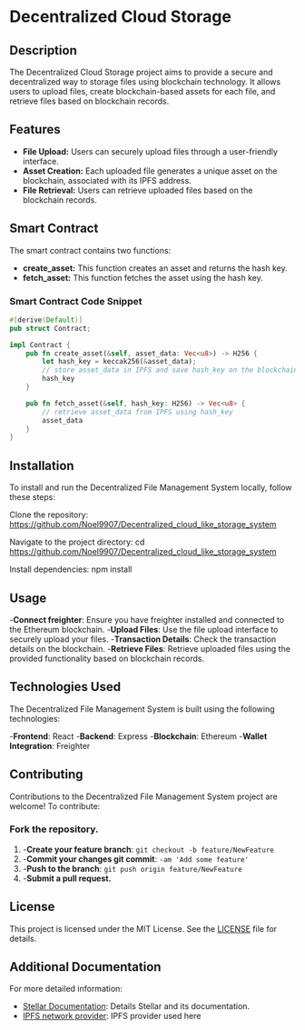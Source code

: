 # Decentralized Cloud Storage

## Description
The Decentralized Cloud Storage project aims to provide a secure and decentralized way to storage files using blockchain technology. It allows users to upload files, create blockchain-based assets for each file, and retrieve files based on blockchain records.

## Features
- **File Upload:** Users can securely upload files through a user-friendly interface.
- **Asset Creation:** Each uploaded file generates a unique asset on the blockchain, associated with its IPFS address.
- **File Retrieval:** Users can retrieve uploaded files based on the blockchain records.

## Smart Contract
The smart contract contains two functions:
- **create_asset:** This function creates an asset and returns the hash key.
- **fetch_asset:** This function fetches the asset using the hash key.

### Smart Contract Code Snippet
```rust
#[derive(Default)]
pub struct Contract;

impl Contract {
    pub fn create_asset(&self, asset_data: Vec<u8>) -> H256 {
        let hash_key = keccak256(&asset_data);
        // store asset_data in IPFS and save hash_key on the blockchain
        hash_key
    }

    pub fn fetch_asset(&self, hash_key: H256) -> Vec<u8> {
        // retrieve asset_data from IPFS using hash_key
        asset_data
    }
}

```
## Installation
To install and run the Decentralized File Management System locally, follow these steps:

Clone the repository:  https://github.com/Noel9907/Decentralized_cloud_like_storage_system

Navigate to the project directory: cd https://github.com/Noel9907/Decentralized_cloud_like_storage_system

Install dependencies: npm install


## Usage
-**Connect freighter**: Ensure you have freighter installed and connected to the Ethereum blockchain.
-**Upload Files**: Use the file upload interface to securely upload your files.
-**Transaction Details**: Check the transaction details on the blockchain.
-**Retrieve Files**: Retrieve uploaded files using the provided functionality based on blockchain records.

## Technologies Used
The Decentralized File Management System is built using the following technologies:

-**Frontend**: React
-**Backend**: Express
-**Blockchain**: Ethereum
-**Wallet Integration**: Freighter 

## Contributing
Contributions to the Decentralized File Management System project are welcome! To contribute:

### Fork the repository.
1. -**Create your feature branch**: `git checkout -b feature/NewFeature`
2. -**Commit your changes git commit**: `-am 'Add some feature'`
3. -**Push to the branch**: `git push origin feature/NewFeature`
5. -**Submit a pull request.**

## License
This project is licensed under the MIT License. See the [LICENSE](LICENSE) file for details.

## Additional Documentation
For more detailed information:
- [Stellar Documentation](https://developers.stellar.org/docs): Details Stellar and its documentation.
- [IPFS network provider](https://www.pinata.cloud/): IPFS provider used here
